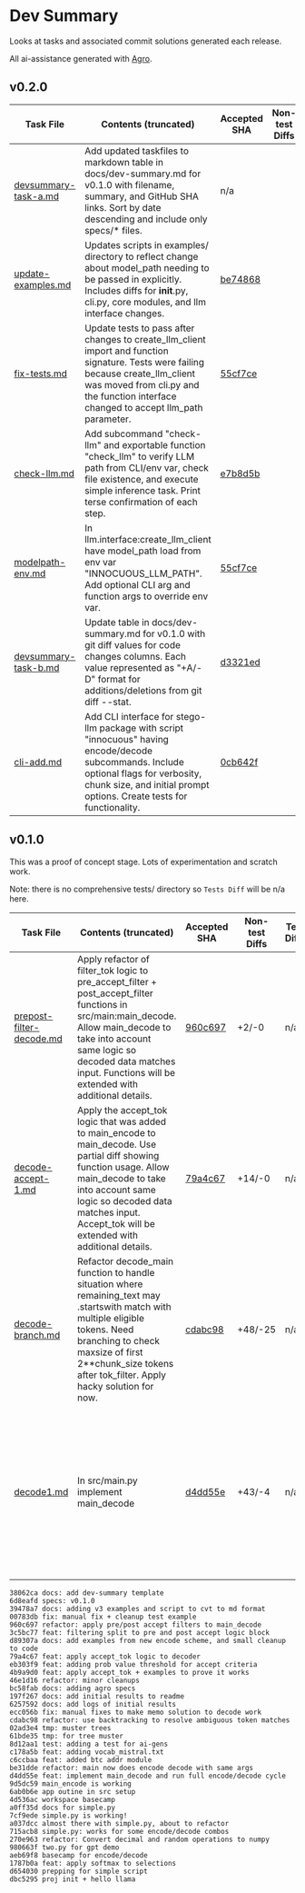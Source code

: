 # Dev Summary
Looks at tasks and associated commit solutions generated each release.

All ai-assistance generated with [Agro](https://github.com/sutt/agro).

## v0.2.0

| Task File | Contents (truncated) | Accepted SHA | Non-test Diffs | Test Diffs | Notes |
|------|-------------|---------|-------------|------------|-----------|
| [devsummary-task-a.md](.public-agdocs/specs/devsummary-task-a.md) | Add updated taskfiles to markdown table in docs/dev-summary.md for v0.1.0 with filename, summary, and GitHub SHA links. Sort by date descending and include only specs/* files. | n/a | | | |
| [update-examples.md](.public-agdocs/specs/update-examples.md) | Updates scripts in examples/ directory to reflect change about model_path needing to be passed in explicitly. Includes diffs for __init__.py, cli.py, core modules, and llm interface changes. | [be74868](https://github.com/sutt/innocuous/commit/be74868) | | | |
| [fix-tests.md](.public-agdocs/specs/fix-tests.md) | Update tests to pass after changes to create_llm_client import and function signature. Tests were failing because create_llm_client was moved from cli.py and the function interface changed to accept llm_path parameter. | [55cf7ce](https://github.com/sutt/innocuous/commit/55cf7ce) | | | |
| [check-llm.md](.public-agdocs/specs/check-llm.md) | Add subcommand "check-llm" and exportable function "check_llm" to verify LLM path from CLI/env var, check file existence, and execute simple inference task. Print terse confirmation of each step. | [e7b8d5b](https://github.com/sutt/innocuous/commit/e7b8d5b) | | | |
| [modelpath-env.md](.public-agdocs/specs/modelpath-env.md) | In llm.interface:create_llm_client have model_path load from env var "INNOCUOUS_LLM_PATH". Add optional CLI arg and function args to override env var. | [55cf7ce](https://github.com/sutt/innocuous/commit/55cf7ce) | | | |
| [devsummary-task-b.md](.public-agdocs/specs/devsummary-task-b.md) | Update table in docs/dev-summary.md for v0.1.0 with git diff values for code changes columns. Each value represented as "+A/-D" format for additions/deletions from git diff --stat. | [d3321ed](https://github.com/sutt/innocuous/commit/d3321ed) | | | |
| [cli-add.md](.public-agdocs/specs/cli-add.md) | Add CLI interface for stego-llm package with script "innocuous" having encode/decode subcommands. Include optional flags for verbosity, chunk size, and initial prompt options. Create tests for functionality. | [0cb642f](https://github.com/sutt/innocuous/commit/0cb642f) | | | |

## v0.1.0

This was a proof of concept stage. Lots of experimentation and scratch work.

Note: there is no comprehensive tests/ directory so `Tests Diff` will be n/a here.

| Task File | Contents (truncated) | Accepted SHA | Non-test Diffs | Test Diffs | Notes |
|------|-------------|---------|-------------|------------|-----------|
| [prepost-filter-decode.md](.public-agdocs/specs/prepost-filter-decode.md) | Apply refactor of filter_tok logic to pre_accept_filter + post_accept_filter functions in src/main:main_decode. Allow main_decode to take into account same logic so decoded data matches input. Functions will be extended with additional details. | [960c697](https://github.com/sutt/innocuous/commit/960c697) | +2/-0 | n/a | simpler than anticipated. the fix on top was actually a problem with encoder logic being emulated. |
| [decode-accept-1.md](.public-agdocs/specs/decode-accept-1.md) | Apply the accept_tok logic that was added to main_encode to main_decode. Use partial diff showing function usage. Allow main_decode to take into account same logic so decoded data matches input. Accept_tok will be extended with additional details. | [79a4c67](https://github.com/sutt/innocuous/commit/79a4c67) | +14/-0 | n/a | prompt uses the "previous diff pattern". fine solution, nothing too challenging. |
| [decode-branch.md](.public-agdocs/specs/decode-branch.md) | Refactor decode_main function to handle situation where remaining_text may .startswith match with multiple eligible tokens. Need branching to check maxsize of first 2**chunk_size tokens after tok_filter. Apply hacky solution for now. | [cdabc98](https://github.com/sutt/innocuous/commit/cdabc98) | +48/-25 | n/a | phenomenal solution; implemented difficult concept in 1-shot. fix was only for an llm library bug the ai-coder couldn't have realized. |
| [decode1.md](.public-agdocs/specs/decode1.md) | In src/main.py implement main_decode | [d4dd55e](https://github.com/sutt/innocuous/commit/d4dd55e) | +43/-4 | n/a | prompts is very terse, and ai-generation understands intent prefectly, get a little liberal with modifying other existing methods but in a helpful way. |

```
38062ca docs: add dev-summary template
6d8eafd specs: v0.1.0
39478a7 docs: adding v3 examples and script to cvt to md format
00783db fix: manual fix + cleanup test example
960c697 refactor: apply pre/post accept filters to main_decode
3c5bc77 feat: filtering split to pre and post accept logic block
d89307a docs: add examples from new encode scheme, and small cleanup to code
79a4c67 feat: apply accept_tok logic to decoder
eb303f9 feat: adding prob value threshold for accept criteria
4b9a9d0 feat: apply accept_tok + examples to prove it works
46e1d16 refactor: minor cleanups
bc58fab docs: adding agro specs
197f267 docs: add initial results to readme
6257592 docs: add logs of initial results
ecc056b fix: manual fixes to make memo solution to decode work
cdabc98 refactor: use backtracking to resolve ambiguous token matches
02ad3e4 tmp: muster trees
61bde35 tmp: for tree muster
8d12aa1 test: adding a test for ai-gens
c178a5b feat: adding vocab_mistral.txt
c6ccbaa feat: added btc addr module
be31dde refactor: main now does encode decode with same args
d4dd55e feat: implement main_decode and run full encode/decode cycle
9d5dc59 main_encode is working
6ab0b6e app outine in src setup
4d536ac workspace basecamp
a0ff35d docs for simple.py
7cf9ede simple.py is working!
a037dcc almost there with simple.py, about to refactor
715acb8 simple.py: works for some encode/decode combos
270e963 refactor: Convert decimal and random operations to numpy
980663f two.py for gpt demo
aeb69f8 basecamp for encode/decode
1787b0a feat: apply softmax to selections
d654030 prepping for simple script
dbc5295 proj init + hello llama
```